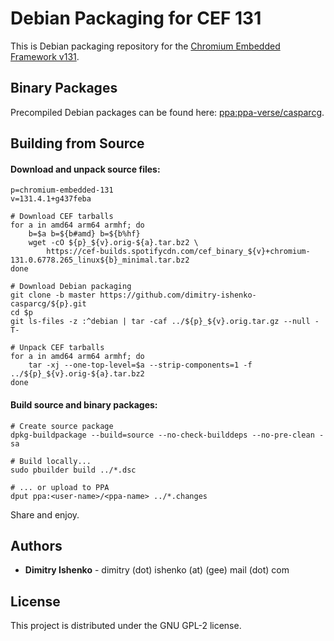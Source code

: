 # Debian Packaging for CEF 131

This is Debian packaging repository for the [Chromium Embedded Framework
v131](https://bitbucket.org/chromiumembedded/cef).

## Binary Packages

Precompiled Debian packages can be found here:
[ppa:ppa-verse/casparcg](https://launchpad.net/~ppa-verse/+archive/ubuntu/casparcg).

## Building from Source

#### Download and unpack source files:

```shell
p=chromium-embedded-131
v=131.4.1+g437feba

# Download CEF tarballs
for a in amd64 arm64 armhf; do
    b=$a b=${b#amd} b=${b%hf}
    wget -cO ${p}_${v}.orig-${a}.tar.bz2 \
        https://cef-builds.spotifycdn.com/cef_binary_${v}+chromium-131.0.6778.265_linux${b}_minimal.tar.bz2
done

# Download Debian packaging
git clone -b master https://github.com/dimitry-ishenko-casparcg/${p}.git
cd $p
git ls-files -z :^debian | tar -caf ../${p}_${v}.orig.tar.gz --null -T-

# Unpack CEF tarballs
for a in amd64 arm64 armhf; do
    tar -xj --one-top-level=$a --strip-components=1 -f ../${p}_${v}.orig-${a}.tar.bz2
done
```

#### Build source and binary packages:

```shell
# Create source package
dpkg-buildpackage --build=source --no-check-builddeps --no-pre-clean -sa

# Build locally...
sudo pbuilder build ../*.dsc

# ... or upload to PPA
dput ppa:<user-name>/<ppa-name> ../*.changes
```

Share and enjoy.

## Authors

* **Dimitry Ishenko** - dimitry (dot) ishenko (at) (gee) mail (dot) com

## License

This project is distributed under the GNU GPL-2 license.
